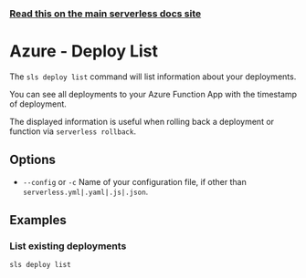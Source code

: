 <!--
title: Serverless Framework Commands - Azure Functions - Deploy List
menuText: deploy list
menuOrder: 3
description: List your previous ARM deployments
layout: Doc
-->

<!-- DOCS-SITE-LINK:START automatically generated  -->

### [Read this on the main serverless docs site](https://www.serverless.com/framework/docs/providers/aws/cli-reference/deploy-list)

<!-- DOCS-SITE-LINK:END -->

# Azure - Deploy List

The `sls deploy list` command will list information about your deployments.

You can see all deployments to your Azure Function App with the timestamp of deployment.

The displayed information is useful when rolling back a deployment or function via `serverless rollback`.

## Options

- `--config` or `-c` Name of your configuration file, if other than `serverless.yml|.yaml|.js|.json`.

## Examples

### List existing deployments

```bash
sls deploy list
```
